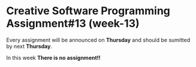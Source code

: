 # Creative Software Programming Assignment#13 (week-13)

Every assignment will be announced on **Thursday** and should be sumitted by next **Thursday**.

In this week **There is no assignment!!**


```c++

```

